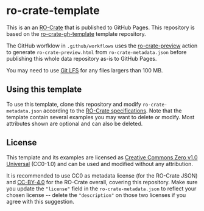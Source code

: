# ro-crate-template

This is an an [RO-Crate](https://www.researchobject.org/ro-crate/) that is published to GitHub Pages. This repository is based on the 
[ro-crate-gh-template](https://github.com/ResearchObject/ro-crate-gh-template) template repository.

The GitHub worfklow in `.github/workflows` uses the [ro-crate-preview](https://github.com/marketplace/actions/ro-crate-preview) action to generate `ro-crate-preview.html` from `ro-crate-metadata.json` before publishing this whole data repository as-is to GitHub Pages.

You may need to use [Git LFS](https://docs.github.com/en/repositories/working-with-files/managing-large-files/installing-git-large-file-storage) for any files largers than 100 MB.

## Using this template

To use this template, clone this repository and modify `ro-crate-metadata.json` according to the [RO-Crate specifications](https://w3id.org/ro/crate/1.1). Note that the template contain several examples you may want to delete or modify. Most attributes shown are optional and can also be deleted.

## License

This template and its examples are licensed as [Creative Commons Zero v1.0 Universal](https://spdx.org/licenses/CC0-1.0) (CC0-1.0) and can be used and modified without any attribution. 

It is recommended to use CC0 as metadata license (for the RO-Crate JSON) and [CC-BY-4.0](https://spdx.org/licenses/CC-BY-4.0) for the RO-Crate overall, covering this repository. Make sure you update the `"license"` field in the `ro-crate-metadata.json` to reflect your chosen license -- delete the `"description"` on those two licenses if you agree with this suggestion.
